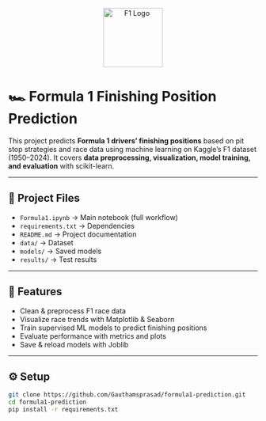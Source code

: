 <p align="center">
  <img src="https://upload.wikimedia.org/wikipedia/commons/3/33/F1.svg" alt="F1 Logo" width="120"/>
</p>

# 🏎️ Formula 1 Finishing Position Prediction

This project predicts **Formula 1 drivers’ finishing positions** based on pit stop strategies and race data using machine learning on Kaggle’s F1 dataset (1950–2024). It covers **data preprocessing, visualization, model training, and evaluation** with scikit-learn.

---

## 📂 Project Files
- `Formula1.ipynb` → Main notebook (full workflow)
- `requirements.txt` → Dependencies
- `README.md` → Project documentation
- `data/` →  Dataset
- `models/` →  Saved models
- `results/` →  Test results

---

## 🚀 Features
- Clean & preprocess F1 race data  
- Visualize race trends with Matplotlib & Seaborn  
- Train supervised ML models to predict finishing positions  
- Evaluate performance with metrics and plots  
- Save & reload models with Joblib  

---

## ⚙️ Setup
```bash
git clone https://github.com/Gauthamsprasad/formula1-prediction.git
cd formula1-prediction
pip install -r requirements.txt
